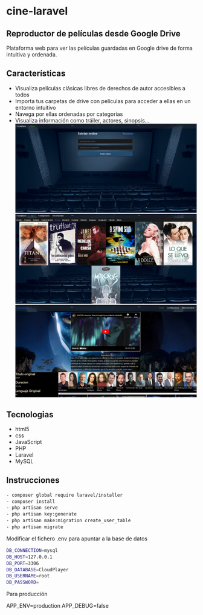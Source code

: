 # cine-laravel

## Reproductor de películas desde Google Drive


Plataforma web para ver las películas guardadas en Google drive de forma intuitiva y ordenada.
## Características

- Visualiza películas clásicas libres de derechos de autor accesibles a todos
- Importa tus carpetas de drive con películas para acceder a ellas en un entorno intuitivo
- Navega por ellas ordenadas por categorías
- Visualiza información como tráiler, actores, sinopsis...
![](https://raw.githubusercontent.com/MarcpTr/cine-laravel/main/login.JPG)
![](https://raw.githubusercontent.com/MarcpTr/cine-laravel/main/principal.JPG)
![](https://raw.githubusercontent.com/MarcpTr/cine-laravel/main/info.JPG)

## Tecnologias
- html5
- css
- JavaScript
- PHP
- Laravel
- MySQL

## Instrucciones
```sh
- composer global require laravel/installer
- composer install
- php artisan serve 
- php artisan key:generate
- php artisan make:migration create_user_table
- php artisan migrate
```


Modificar el fichero .env para apuntar a la base de datos
```sh
DB_CONNECTION=mysql
DB_HOST=127.0.0.1
DB_PORT=3306
DB_DATABASE=CloudPlayer
DB_USERNAME=root
DB_PASSWORD=
```

Para producción

APP_ENV=production
APP_DEBUG=false
```
